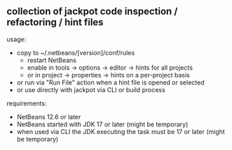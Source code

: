 ## collection of jackpot code inspection / refactoring / hint files

usage:

* copy to ~/.netbeans/[version]/conf/rules
  * restart NetBeans
  * enable in tools -> options -> editor -> hints for all projects
  * or in project -> properties -> hints on a per-project basis
* or run via "Run File" action when a hint file is opened or selected
* or use directly with jackpot via CLI or build process

requirements:

* NetBeans 12.6 or later
* NetBeans started with JDK 17 or later (might be temporary)
* when used via CLI the JDK executing the task must be 17 or later (might be temporary)
